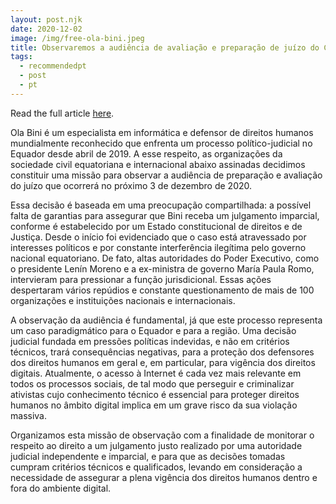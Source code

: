 ```yaml
---
layout: post.njk
date: 2020-12-02
image: /img/free-ola-bini.jpeg
title: Observaremos a audiência de avaliação e preparação de juízo do Caso Ola Bini
tags:
  - recommendedpt
  - post
  - pt
---
```


Read the full article [here](https://artigo19.org/blog/2020/12/02/observaremos-a-audiencia-de-avaliacao-e-preparacao-de-juizo-do-caso-ola-bini/).

Ola Bini é um especialista em informática e defensor de direitos humanos mundialmente reconhecido que enfrenta um processo político-judicial no Equador desde abril de 2019. A esse respeito, as organizações da sociedade civil equatoriana e internacional abaixo assinadas decidimos constituir uma missão para observar a audiência de preparação e avaliação do juízo que ocorrerá no próximo 3 de dezembro de 2020.

Essa decisão é baseada em uma preocupação compartilhada: a possível falta de garantias para assegurar que Bini receba um julgamento imparcial, conforme é estabelecido por um Estado constitucional de direitos e de Justiça. Desde o início foi evidenciado que o caso está atravessado por interesses políticos e por constante interferência ilegítima pelo governo nacional equatoriano. De fato, altas autoridades do Poder Executivo, como o presidente Lenín Moreno e a ex-ministra de governo María Paula Romo, intervieram para pressionar a função jurisdicional. Essas ações despertaram vários repúdios e constante questionamento de mais de 100 organizações e instituições nacionais e internacionais.

A observação da audiência é fundamental, já que este processo representa um caso paradigmático para o Equador e para a região. Uma decisão judicial fundada em pressões políticas indevidas, e não em critérios técnicos, trará consequências negativas, para a proteção dos defensores dos direitos humanos em geral e, em particular, para vigência dos direitos digitais. Atualmente, o acesso à Internet é cada vez mais relevante em todos os processos sociais, de tal modo que perseguir e criminalizar ativistas cujo conhecimento técnico é essencial para proteger direitos humanos no âmbito digital implica em um grave risco da sua violação massiva.

Organizamos esta missão de observação com a finalidade de monitorar o respeito ao direito a um julgamento justo realizado por uma autoridade judicial independente e imparcial, e para que as decisões tomadas cumpram critérios técnicos e qualificados, levando em consideração a necessidade de assegurar a plena vigência dos direitos humanos dentro e fora do ambiente digital.
